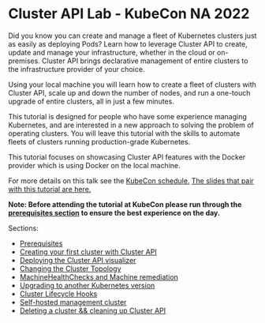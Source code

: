 # Cluster API Lab - KubeCon NA 2022

Did you know you can create and manage a fleet of Kubernetes clusters just as easily as deploying Pods? Learn how to leverage Cluster API to create, update and manage your infrastructure, whether in the cloud or on-premises. Cluster API brings declarative management of entire clusters to the infrastructure provider of your choice.

Using your local machine you will learn how to create a fleet of clusters with Cluster API, scale up and down the number of nodes, and run a one-touch upgrade of entire clusters, all in just a few minutes.

This tutorial is designed for people who have some experience managing Kubernetes, and are interested in a new approach to solving the problem of operating clusters. You will leave this tutorial with the skills to automate fleets of clusters running production-grade Kubernetes.

This tutorial focuses on showcasing Cluster API features with the Docker provider which is using Docker on the local machine.

For more details on this talk see the [KubeCon schedule.](https://kccncna2022.sched.com/event/1BZDs) [The slides that pair with this tutorial are here.](./slides.pdf)


**Note: Before attending the tutorial at KubeCon please run through the [prerequisites section](./0-prereqs.md) to ensure the best experience on the day.**

Sections:
* [Prerequisites](./0-prereqs.md)
* [Creating your first cluster with Cluster API](./1-your-first-cluster.md)
* [Deploying the Cluster API visualizer](./2-visualizer.md)
* [Changing the Cluster Topology](./3-cluster-topology.md)
* [MachineHealthChecks and Machine remediation](./4-machine-health-checks.md)
* [Upgrading to another Kubernetes version](./5-upgrade-kubernetes-version.md)
* [Cluster Lifecycle Hooks](./6-lifecycle-hooks.md)
* [Self-hosted management cluster](./7-self-hosted.md)
* [Deleting a cluster && cleaning up Cluster API](./8-deleting-clusters-and-cleaning-up.md)
